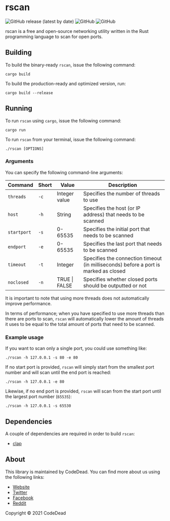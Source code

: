 # rscan

![GitHub release (latest by date)](https://img.shields.io/github/v/release/CodeDead/rscan)
![GitHub](https://img.shields.io/badge/language-Rust-green)
![GitHub](https://img.shields.io/github/license/CodeDead/rscan)

rscan is a free and open-source networking utility written in the Rust programming language to scan for open ports.

## Building

To build the binary-ready `rscan`, issue the following command:
```shell
cargo build
```

To build the production-ready and optimized version, run:
```shell
cargo build --release
```

## Running

To run `rscan` using `cargo`, issue the following command:

```shell
cargo run
```

To run `rscan` from your terminal, issue the following command:
```shell
./rscan [OPTIONS]
```

### Arguments

You can specify the following command-line arguments:

| Command     | Short | Value         | Description                                                                          |
|-------------|-------|---------------|--------------------------------------------------------------------------------------|
| `threads`   | `-c`  | Integer value | Specifies the number of threads to use                                               |
| `host`      | `-h`  | String        | Specifies the host (or IP address) that needs to be scanned                          |
| `startport` | `-s`  | 0-65535       | Specifies the initial port that needs to be scanned                                  |
| `endport`   | `-e`  | 0-65535       | Specifies the last port that needs to be scanned                                     |
| `timeout`   | `-t`  | Integer       | Specifies the connection timeout (in milliseconds) before a port is marked as closed |
| `noclosed`  | `-n`  | TRUE \| FALSE | Specifies whether closed ports should be outputted or not                            |

It is important to note that using more threads does not automatically improve performance.

In terms of performance; when you have specified to use more threads than there are ports to scan, `rscan` will automatically lower the amount of threads it uses to be equal to the total amount of ports
that need to be scanned.

### Example usage

If you want to scan only a single port, you could use something like:
```shell
./rscan -h 127.0.0.1 -s 80 -e 80
```

If no start port is provided, `rscan` will simply start from the smallest port number and will scan until the end port is reached:
```shell
./rscan -h 127.0.0.1 -e 80
```

Likewise, if no end port is provided, `rscan` will scan from the start port until the largest port number (`65535`):
```shell
./rscan -h 127.0.0.1 -s 65530
```

## Dependencies

A couple of dependencies are required in order to build `rscan`:

* [clap](https://crates.io/crates/clap)

## About

This library is maintained by CodeDead. You can find more about us using the following links:

* [Website](https://codedead.com)
* [Twitter](https://twitter.com/C0DEDEAD)
* [Facebook](https://facebook.com/deadlinecodedead)
* [Reddit](https://reddit.com/r/CodeDead/)

Copyright © 2021 CodeDead
